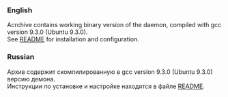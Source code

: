 ### English
Acrchive contains working binary version of the daemon, compiled with gcc version 9.3.0 (Ubuntu 9.3.0).<br>
See [README](/README.md) for installation and configuration.

### Russian
Архив содержит скомпилированную в gcc version 9.3.0 (Ubuntu 9.3.0) версию демона.<br>
Инструкции по установке и настройке находятся в файле [README](/ru/README.md).
